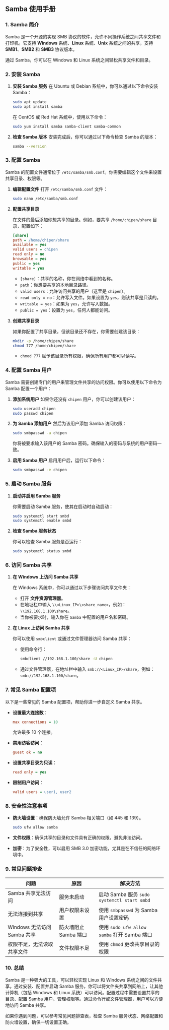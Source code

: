 ## **Samba 使用手册**

### 1. **Samba 简介**

Samba 是一个开源的实现 SMB 协议的软件，允许不同操作系统之间共享文件和打印机。它支持 **Windows** 系统、**Linux** 系统、**Unix** 系统之间的共享，支持 **SMB1**、**SMB2** 和 **SMB3** 协议版本。

通过 Samba，你可以在 Windows 和 Linux 系统之间轻松共享文件和目录。

### 2. **安装 Samba**

1. **安装 Samba 服务**
    在 Ubuntu 或 Debian 系统中，你可以通过以下命令安装 Samba：

   ```bash
   sudo apt update
   sudo apt install samba
   ```

   在 CentOS 或 Red Hat 系统中，使用以下命令：

   ```bash
   sudo yum install samba samba-client samba-common
   ```

2. **检查 Samba 版本**
    安装完成后，你可以通过以下命令检查 Samba 的版本：

   ```bash
   samba --version
   ```

### 3. **配置 Samba**

Samba 的配置文件通常位于 `/etc/samba/smb.conf`。你需要编辑这个文件来设置共享目录、权限等。

1. **编辑配置文件**
    打开 `/etc/samba/smb.conf` 文件：

   ```bash
   sudo nano /etc/samba/smb.conf
   ```

2. **配置共享目录**

   在文件的最后添加你想共享的目录。例如，要共享 `/home/chipen/share` 目录，配置如下：

   ```ini
   [share]
   path = /home/chipen/share
   available = yes
   valid users = chipen
   read only = no
   browsable = yes
   public = yes
   writable = yes
   ```

   - `[share]`：共享的名称，你在网络中看到的名称。
   - `path`：你想要共享的本地目录路径。
   - `valid users`：允许访问共享的用户（这里是 `chipen`）。
   - `read only = no`：允许写入文件。如果设置为 `yes`，则该共享是只读的。
   - `writable = yes`：如果为 `yes`，允许写入数据。
   - `public = yes`：设置为 `yes`，任何人都能访问。

3. **创建共享目录**

   如果你配置了共享目录，但该目录还不存在，你需要创建该目录：

   ```bash
   mkdir -p /home/chipen/share
   chmod 777 /home/chipen/share
   ```

   - `chmod 777` 赋予该目录所有权限，确保所有用户都可以读写。

### 4. **配置 Samba 用户**

Samba 需要创建专门的用户来管理文件共享的访问权限。你可以使用以下命令为 Samba 配置一个用户：

1. **添加系统用户**
    如果你还没有 `chipen` 用户，你可以创建该用户：

   ```bash
   sudo useradd chipen
   sudo passwd chipen
   ```

2. **为 Samba 添加用户**
    然后为该用户添加 Samba 访问权限：

   ```bash
   sudo smbpasswd -a chipen
   ```

   你将被要求输入该用户的 Samba 密码。确保输入的密码与系统的用户密码一致。

3. **启用 Samba 用户**
    启用用户后，运行以下命令：

   ```bash
   sudo smbpasswd -e chipen
   ```

### 5. **启动 Samba 服务**

1. **启动并启用 Samba 服务**

   你需要启动 Samba 服务，使其在启动时自动启动：

   ```bash
   sudo systemctl start smbd
   sudo systemctl enable smbd
   ```

2. **检查 Samba 服务状态**

   你可以检查 Samba 服务是否运行：

   ```bash
   sudo systemctl status smbd
   ```

### 6. **访问 Samba 共享**

1. **在 Windows 上访问 Samba 共享**

   在 Windows 系统中，你可以通过以下步骤访问共享文件夹：

   - 打开 **文件资源管理器**。
   - 在地址栏中输入 `\\<Linux_IP>\<share_name>`，例如：`\\192.168.1.100\share`。
   - 当你被要求时，输入你在 `Samba` 中配置的用户名和密码。

2. **在 Linux 上访问 Samba 共享**

   你可以使用 `smbclient` 或通过文件管理器访问 Samba 共享：

   - 使用命令行：

     ```bash
     smbclient //192.168.1.100/share -U chipen
     ```

   - 通过文件管理器，在地址栏中输入 `smb://<Linux_IP>/share`，例如：`smb://192.168.1.100/share`。

### 7. **常见 Samba 配置项**

以下是一些常见的 Samba 配置项，帮助你进一步自定义 Samba 共享。

- **设置最大连接数**：

  ```ini
  max connections = 10
  ```

  允许最多 10 个连接。

- **禁用访客访问**：

  ```ini
  guest ok = no
  ```

- **设置共享目录为只读**：

  ```ini
  read only = yes
  ```

- **限制用户访问**：

  ```ini
  valid users = user1, user2
  ```

### 8. **安全性注意事项**

- **防火墙设置**：确保防火墙允许 Samba 相关端口（如 445 和 139）。

  ```bash
  sudo ufw allow samba
  ```

- **文件权限**：确保共享的目录和文件具有正确的权限，避免非法访问。

- **加密**：为了安全性，可以启用 SMB 3.0 加密功能，尤其是在不信任的网络环境中。

### 9. **常见问题排查**

| **问题**                    | **原因**              | **解决方法**                                |
| --------------------------- | --------------------- | ------------------------------------------- |
| Samba 共享无法访问          | 服务未启动            | 启动 Samba 服务 `sudo systemctl start smbd` |
| 无法连接到共享              | 用户权限未设置        | 使用 `smbpasswd` 为 Samba 用户设置密码      |
| Windows 无法访问 Samba 共享 | 防火墙阻止 Samba 端口 | 使用 `sudo ufw allow samba` 打开 Samba 端口 |
| 权限不足，无法读取共享文件  | 文件权限不足          | 使用 `chmod` 更改共享目录的权限             |

### 10. **总结**

Samba 是一种强大的工具，可以轻松实现 Linux 和 Windows 系统之间的文件共享。通过安装、配置并启动 Samba 服务，你可以将文件夹共享到网络上，让其他计算机（包括 Windows 和 Linux 系统）可以访问。配置过程中需要设置共享的目录、配置 Samba 用户、管理权限等。通过命令行或文件管理器，用户可以方便地访问 Samba 共享。

如果你遇到问题，可以参考常见问题排查表，检查 Samba 服务状态、网络配置和防火墙设置，确保一切设置正确。